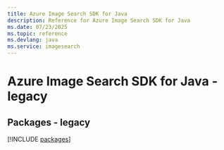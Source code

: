 ```yaml
---
title: Azure Image Search SDK for Java
description: Reference for Azure Image Search SDK for Java
ms.date: 07/23/2025
ms.topic: reference
ms.devlang: java
ms.service: imagesearch
---
```

# Azure Image Search SDK for Java - legacy
## Packages - legacy
[!INCLUDE [packages](image-search-index.md)]